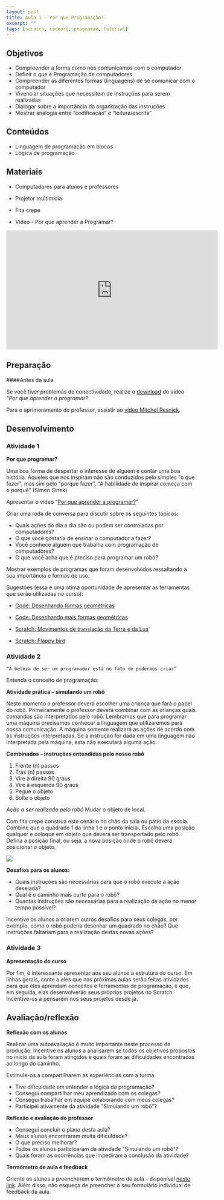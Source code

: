 ```yaml
---
layout: post
title: Aula 1 - Por que Programação?
excerpt: ""
tags: [scratch, codeorg, programaê, tutorial]
---
```


## Objetivos

- Compreender a forma como nos comunicamos com o computador
- Definir o que é Programação de computadores
- Compreender as diferentes formas (linguagens) de se comunicar com o computador
- Vivenciar situações que necessitem de instruções para serem realizadas
- Dialogar sobre a importância da organização das instruções
- Mostrar analogia entre “codificação”  e  "leitura/escrita”

## Conteúdos

- Linguagem de programação em blocos
- Lógica de programação


## Materiais

- Computadores para alunos e professores
- Projetor multimídia
- Fita crepe

- Video - Por que aprender a Programar?

<iframe width="560" height="315" src="https://www.youtube.com/embed/nKIu9yen5nc" frameborder="0" allowfullscreen></iframe>

## Preparação

####Antes da aula

Se você tiver problemas de conectividade, realize o [download](https://www.youtube.com/watch?v=nKIu9yen5nc) do vídeo *“Por que aprender a programar?*

Para o aprimoramento do professor, assistir ao [vídeo Mitchel Resnick](http://www.ted.com/talks/mitch_resnick_let_s_teach_kids_to_code/).

## Desenvolvimento

### Atividade 1
**Por que programar?**

Uma boa forma de despertar o interesse de alguém é contar uma boa história. Aqueles que nos inspiram não são conduzidos pelo simples "o que fazer", mas sim pelo "porque fazer". “A habilidade de inspirar começa com o porquê" (Simon Sinek)

Apresentar o vídeo “[Por que aprender a programar?](https://www.youtube.com/watch?v=nKIu9yen5nc)"

Criar uma roda de conversa para discutir sobre os seguintes tópicos:

- Quais ações do dia a dia são ou podem ser controladas por computadores?
- O que você gostaria de ensinar o computador a fazer?
- Você conhece alguém que trabalha com programação de computadores?
- O que você acha que é preciso para programar um robô?

Mostrar exemplos de programas que foram desenvolvidos ressaltando a sua importância e formas de uso.

Sugestões (essa é uma ótima oportunidade de apresentar as ferramentas que serão utilizadas no curso):

 - [Code: Desenhando formas geométricas](http://studio.code.org/c/33178229)

 - [Code: Desenhando mais formas geométricas](http://studio.code.org/c/87613398)

 - [Scratch: Movimentos de translação da Terra e da Lua](https://scratch.mit.edu/projects/25515564/#player)

 - [Scratch: Flappy bird](https://scratch.mit.edu/projects/19977902/#player)


### Atividade 2

    “A beleza de ser um programador está no fato de podermos criar”

Entenda o conceito de programação:

**Atividade prática – simulando um robô**

Neste momento o professor deverá escolher uma criança que fará o papel do robô. Primeiramente o professor deverá combinar com as crianças quais comandos são  interpretados pelo robô. Lembramos que para programar uma máquina precisamos conhecer a linguagem que utilizaremos para nossa comunicação. A máquina somente  realizará as ações de acordo com as instruções interpretadas. Se a instrução for dada em uma linguagem não interpretada pela máquina, esta não executará alguma ação.

**Combinados – instruções entendidas pelo nosso robô**

1. Frente (n) passos
2. Trás (n)  passos
3. Vire à direita 90 graus
4. Vire à esquerda 90 graus
5. Pegue o objeto
6. Solte o objeto

*Ação a ser realizada pelo robô*
Mudar o objeto de local.

Com fita crepe construa este cenário no chão da sala ou pátio da escola. Combine que o quadrado 1 da linha 1 é o ponto inicial. Escolha uma posição qualquer e coloque em objeto que deverá ser transportado pelo robô. Defina a posição final, ou seja, a nova posição onde o robô deverá posicionar o objeto.

![](/blocos/imagens/aula1-1.png)


**Desafios para os alunos:**


- Quais instruções são necessárias para que o robô execute a ação desejada?
- Qual é o caminho mais curto para o robô?
- Quantas instruções são necessárias para a realização da ação no menor tempo possível?

Incentive os alunos a criarem outros desafios para seus colegas, por exemplo, como o robô poderia desenhar um quadrado no chão? Que instruções faltariam para a realização destas novas ações?

### Atividade 3

**Apresentação do curso**

Por fim, é interessante apresentar aos seu alunos a estrutura do curso. Em linhas gerais, conte a eles que nas próximas aulas serão feitas atividades para que eles aprendam conceitos e ferramentas de programação, e que, em seguida, elas desenvolverão seus próprios projetos no Scratch. Incentive-os a pensarem nos seus projetos desde já.


## Avaliação/reflexão

**Reflexão com os alunos**

Realizar uma autoavaliação é muito importante neste processo de produção. Incentive os alunos a analisarem se todos os objetivos propostos no início da aula foram atingidos e quais foram as dificuldades encontradas ao longo do caminho.

Estimule-os a compartilharem as experiências com a turma:

- Tive dificuldade em entender a lógica da programação?
- Consegui compartilhar meu aprendizado com os colegas?
- Consegui trabalhar em equipe colaborando com meus colegas?
- Participei ativamente da atividade "Simulando um robô"?


**Reflexão e avaliação do professor**

- Consegui concluir o plano desta aula?
- Meus alunos encontraram muita dificuldade?
- O que preciso melhorar?
- Todos os alunos participaram da atividade "Simulando um robô"?
- Quais foram as ocorrências que impediram a conclusão da atividade?

**Termômetro de aula e feedback**

Oriente os alunos a preencherem o termômetro de aula - disponível [neste link](http://goo.gl/FbZvEh). Além disso, não esqueça de preencher o seu formulário individual de feedback da aula.
